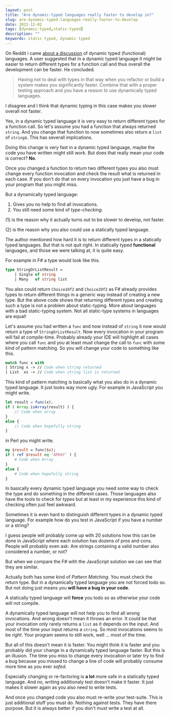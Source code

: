 ```yaml
---
layout: post
title: "Are dynamic-typed languages really faster to develop in?"
slug: are-dynamic-typed-languages-really-faster-to-develop
date: 2022-12-02
tags: [dynamic-typed,static-typed]
description: ""
keywords: static typed, dynamic typed
---
```


On Reddit i came [about a discussion](https://www.reddit.com/r/functionalprogramming/comments/z3cbrm/the_case_for_dynamic_functional_programming/)
of dynamic typed (functional) languages. A user suggested that in a dynamic typed language it
might be easier to return different types for a function call and thus overall
the development can be faster. He concluded.

> Having not to deal with types in that way when you refactor or build a
> system makes you significantly faster. Combine that with a proper testing
> approach and you have a reason to use dynamically typed languages.

I disagree and I think that dynamic typing in this case makes you slower overall
not faster.

Yes, in a dynamic typed language it is very easy to return different types
for a function call. So let's assume you had a function that always returned
`string`. And you change that function to now sometimes also return a
`list` of `string`s. This has severall implications.

Doing this change is very fast in a dynamic typed language, maybe the
code you have written might still work. But does that really mean your code
is correct? **No**.

Once you changed a function to return two different types you also must change
every function invocation and check the result what is returned in each case.
If you don't do that on every invocation you just have a bug in your program
that you might miss.

But a dynamically typed language:

1. Gives you no help to find all invocations.
2. You still need some kind of *type-checking*.

(1) is the reason why it actually turns out to be slower to develop, not faster.

(2) is the reason why you also could use a statically typed language.

The author mentioned how hard it is to return different types in a statically
typed languages. But that is not quit right. In statically typed **functional** languages,
and those we were talking at, it is quite easy.

For example in F# a type would look like this.

```fsharp
type StringOrListResult =
    | Single of string
    | Many   of string list
```

You also could return `Choice1Of2` and `Choice2Of2` as F# already provides
types to return different things in a generic way instead of creating
a new type. But the above code shows that returning different types and creating
such a type is not a problem about static-typing. More about languages
with a bad static-typing system. Not all static-type systems
in languages are equal!

Let's assume you had written a `func` and now instead of `string` it now
would return a type of `StringOrListResult`. Now every invocation in your
program will fail at compile-time. Probably already your IDE will highlight
all cases where you call `func` and you at least must change the call to
`func` with some kind of pattern matching. So you will change your code
to something like this.

```fsharp
match func x with
| String x -> // Code when string returned
| List  xs -> // Code when string list is returned
```

This kind of pattern matching is basically what you also do in a dynamic typed language.
It just looks way more ugly. For example in JavaScript you might write.

```js
let result = func(x);
if ( Array.isArray(result) ) {
    // Code when array
}
else {
    // Code when hopefully string
}
```

in Perl you might write.

```perl
my $result = func($x);
if ( ref $result eq 'ARRAY' ) {
    # Code when Array
}
else {
    # Code when hopefully string
}
```

In basically every dynamic typed language you need some way to check the type
and do something in the different cases. Those languages also have the tools
to check for types but at least in my experience this kind of checking often
just feel awkward.

Sometimes it is even hard to distinguish different types in a dynamic typed
language. For example how do you test in JavaScript if you have a number or
a string?

I guess people will probably come up with 20 solutions how this can be done
in JavaScript where each solution has dozens of pros and cons. People
will probably even ask: Are strings containing a valid number also considered
a number, or not?

But when we compare the F# with the JavaScript solution we can
see that they are similar.

Actually both has some kind of *Pattern Matching*. You must check the return
type. But in a dynamically typed language you are not forced todo so. But
not doing just means you **will have a bug in your code**.

A statically typed language will **force** you todo so as otherwise your code will
not compile.

A dynamically typed language will not help you to find all wrong invocations.
And wrong doesn't mean it throws an error. It could be that your invocation only
rarely returns a `list` as it depends on the input. And most of the time
your input returns a `string`. So most invocations seems to be *right*. Your
program seems to still work, well ... most of the time.

But all of this doesn't mean it is faster. You might think it is faster and you
probably did your change in a dynamically typed language faster. But this is
an illusion. The time you miss to change every invocation or later try to find a bug because you missed to change
a line of code will probably consume more time as you ever *safed*.

Especially changing or re-factoring is **a lot** more safe in a statically
typed language. And no, writing additionaly test doesn't make it faster. It
just makes it slower again as you also need to write tests.

And once you changed code you also must re-write your test-suite. This
is just additional stuff you must do. Nothing against tests. They have there
purpose. But it is always better if you don't must write a test at all.

